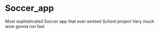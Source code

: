 # Soccer_app
Most sophisticated Soccer app that ever existed
School project
Very much wow
gonna run fast
